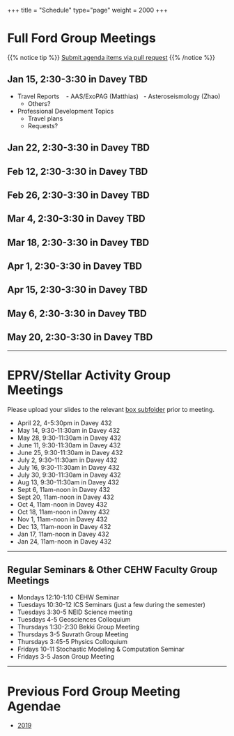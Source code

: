 +++
title = "Schedule"
type="page"
weight = 2000
+++

# Full Ford Group Meetings
{{% notice tip %}}
[Submit agenda items via pull request](https://github.com/eford/GroupLabManual/blob/master/content/schedule/_index.md)
{{% /notice %}}

## Jan 15, 2:30-3:30 in Davey TBD
- Travel Reports
   - AAS/ExoPAG (Matthias)
   - Asteroseismology (Zhao)
   - Others?
- Professional Development Topics
   - Travel plans 
   - Requests?


## Jan 22, 2:30-3:30 in Davey TBD
## Feb 12, 2:30-3:30 in Davey TBD
## Feb 26, 2:30-3:30 in Davey TBD
## Mar  4, 2:30-3:30 in Davey TBD
## Mar 18, 2:30-3:30 in Davey TBD
## Apr  1, 2:30-3:30 in Davey TBD
## Apr 15, 2:30-3:30 in Davey TBD
## May  6, 2:30-3:30 in Davey TBD
## May  20, 2:30-3:30 in Davey TBD

------------------------------

# EPRV/Stellar Activity Group Meetings
Please upload your slides to the relevant [box subfolder](https://psu.app.box.com/folder/73137281610) prior to meeting.

- April 22, 4-5:30pm in Davey 432
- May 14, 9:30-11:30am in Davey 432
- May 28, 9:30-11:30am in Davey 432
- June 11, 9:30-11:30am in Davey 432
- June 25, 9:30-11:30am in Davey 432
- July 2, 9:30-11:30am in Davey 432
- July 16, 9:30-11:30am in Davey 432
- July 30, 9:30-11:30am in Davey 432
- Aug 13, 9:30-11:30am in Davey 432
- Sept 6, 11am-noon in Davey 432
- Sept 20, 11am-noon in Davey 432
- Oct 4, 11am-noon in Davey 432
- Oct 18, 11am-noon in Davey 432
- Nov 1, 11am-noon in Davey 432
- Dec 13, 11am-noon in Davey 432
- Jan 17, 11am-noon in Davey 432
- Jan 24, 11am-noon in Davey 432

------------------------------
## Regular Seminars & Other CEHW Faculty Group Meetings
- Mondays 12:10-1:10 CEHW Seminar
- Tuesdays 10:30-12 ICS Seminars (just a few during the semester)
- Tuesdays 3:30-5 NEID Science meeting
- Tuesdays 4-5 Geosciences Colloquium
- Thursdays 1:30-2:30  Bekki Group Meeting
- Thursdays 3-5 Suvrath Group Meeting
- Thursdays 3:45-5 Physics Colloquium
- Fridays 10-11 Stochastic Modeling & Computation Seminar
- Fridays 3-5 Jason Group Meeting


------------------------------
# Previous Ford Group Meeting Agendae
- [2019](2019)
